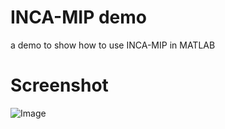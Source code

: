 # INCA-MIP demo
a demo to show how to use INCA-MIP in MATLAB

# Screenshot
![Image](https://github.com/zhyongquan/incamipdemo/blob/master/screenshot.jpg)
